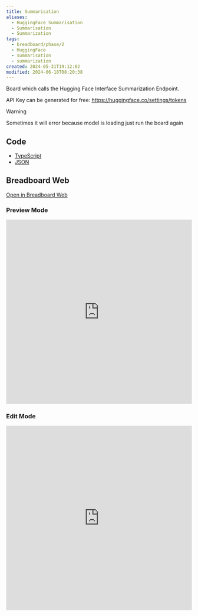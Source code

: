 ```yaml
---
title: Summarisation
aliases:
  - HuggingFace Summarisation
  - Summarisation
  - Summarization
tags:
  - breadboard/phase/2
  - HuggingFace
  - summarisation
  - summarization
created: 2024-05-31T19:12:02
modified: 2024-06-18T08:20:38
---
```


Board which calls the Hugging Face Interface Summarization Endpoint.

API Key can be generated for free: <https://huggingface.co/settings/tokens>

> [!warning]
> Sometimes it will error because model is loading just run the board again

## Code

- [TypeScript](https://github.com/ExaDev/breadboard-examples/blob/main/src/examples/summarization/index.ts)
- [JSON](https://github.com/ExaDev/breadboard-examples/blob/main/src/examples/summarization/board.json)

## Breadboard Web

[Open in Breadboard Web](https://breadboard-ai.web.app/?board=https://raw.githubusercontent.com/ExaDev/breadboard-examples/main/src/examples/summarization/board.json)

### Preview Mode

<iframe src="https://breadboard-ai.web.app/?board=https://raw.githubusercontent.com/ExaDev/breadboard-examples/main/src/examples/summarization/board.json&embed" style="width: 100%; height: 500px; border: 0;"></iframe>

### Edit Mode

<iframe src="https://breadboard-ai.web.app/?board=https://raw.githubusercontent.com/ExaDev/breadboard-examples/main/src/examples/summarization/board.json" style="width: 100%; height: 500px; border: 0;"></iframe>
